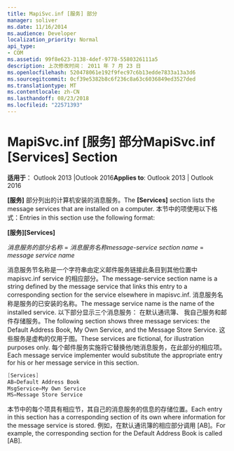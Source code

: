 ```yaml
---
title: MapiSvc.inf [服务] 部分
manager: soliver
ms.date: 11/16/2014
ms.audience: Developer
localization_priority: Normal
api_type:
- COM
ms.assetid: 99f8e623-3138-4def-9778-5580326111a5
description: 上次修改时间： 2011 年 7 月 23 日
ms.openlocfilehash: 520478061e192f9fec97c6b13edde7833a13a3d6
ms.sourcegitcommit: 0cf39e5382b8c6f236c8a63c6036849ed3527ded
ms.translationtype: MT
ms.contentlocale: zh-CN
ms.lasthandoff: 08/23/2018
ms.locfileid: "22571393"
---
```

# <a name="mapisvcinf-services-section"></a><span data-ttu-id="c92b2-103">MapiSvc.inf [服务] 部分</span><span class="sxs-lookup"><span data-stu-id="c92b2-103">MapiSvc.inf [Services] Section</span></span>

  
  
<span data-ttu-id="c92b2-104">**适用于**： Outlook 2013 |Outlook 2016</span><span class="sxs-lookup"><span data-stu-id="c92b2-104">**Applies to**: Outlook 2013 | Outlook 2016</span></span> 
  
<span data-ttu-id="c92b2-105">**[服务]** 部分列出的计算机安装的消息服务。</span><span class="sxs-lookup"><span data-stu-id="c92b2-105">The **[Services]** section lists the message services that are installed on a computer.</span></span> <span data-ttu-id="c92b2-106">本节中的项使用以下格式：</span><span class="sxs-lookup"><span data-stu-id="c92b2-106">Entries in this section use the following format:</span></span> 
  
 <span data-ttu-id="c92b2-107">**[服务]**</span><span class="sxs-lookup"><span data-stu-id="c92b2-107">**[Services]**</span></span>
  
 <span data-ttu-id="c92b2-108">_消息服务的部分名称_ =  _消息服务名称_</span><span class="sxs-lookup"><span data-stu-id="c92b2-108">_message-service section name_ =  _message service name_</span></span>
  
<span data-ttu-id="c92b2-109">消息服务节名称是一个字符串由定义邮件服务链接此条目到其他位置中 mapisvc.inf service 的相应部分。</span><span class="sxs-lookup"><span data-stu-id="c92b2-109">The message-service section name is a string defined by the message service that links this entry to a corresponding section for the service elsewhere in mapisvc.inf.</span></span> <span data-ttu-id="c92b2-110">消息服务名称是服务的已安装的名称。</span><span class="sxs-lookup"><span data-stu-id="c92b2-110">The message service name is the name of the installed service.</span></span> <span data-ttu-id="c92b2-111">以下部分显示三个消息服务： 在默认通讯簿、 我自己服务和邮件存储服务。</span><span class="sxs-lookup"><span data-stu-id="c92b2-111">The following section shows three message services: the Default Address Book, My Own Service, and the Message Store Service.</span></span> <span data-ttu-id="c92b2-112">这些服务是虚构的仅用于图。</span><span class="sxs-lookup"><span data-stu-id="c92b2-112">These services are fictional, for illustration purposes only.</span></span> <span data-ttu-id="c92b2-113">每个邮件服务实施将它替换他/她消息服务，在此部分的相应项。</span><span class="sxs-lookup"><span data-stu-id="c92b2-113">Each message service implementer would substitute the appropriate entry for his or her message service in this section.</span></span>
  
```cpp
[Services]
AB=Default Address Book
MsgService=My Own Service
MS=Message Store Service

```

<span data-ttu-id="c92b2-114">本节中的每个项具有相应节，其自己的消息服务的信息的存储位置。</span><span class="sxs-lookup"><span data-stu-id="c92b2-114">Each entry in this section has a corresponding section of its own where information for the message service is stored.</span></span> <span data-ttu-id="c92b2-115">例如，在默认通讯簿的相应部分调用 [AB]。</span><span class="sxs-lookup"><span data-stu-id="c92b2-115">For example, the corresponding section for the Default Address Book is called [AB].</span></span>
  

